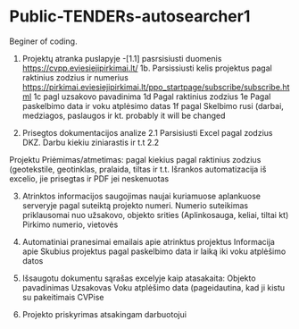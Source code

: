# Public-TENDERs-autosearcher1
Beginer of coding.

1.	Projektų atranka puslapyje 
  -[1.1] pasrsisiusti duomenis https://cvpp.eviesiejipirkimai.lt/
  1b. Parsissiusti kelis projektus pagal raktinius zodzius ir numerius      https://pirkimai.eviesiejipirkimai.lt/ppo_startpage/subscribe/subscribe.html
  1c pagl uzsakovo pavadinima
  1d Pagal raktinius zodzius
  1e Pagal paskelbimo data ir voku atplėsimo datas
  1f pagal Skelbimo rusi (darbai, medziagos, paslaugos ir kt.
  probably it will be changed












2.	Prisegtos dokumentacijos analize
  2.1 Parsisiusti Excel pagal zodzius DKZ. Darbu kiekiu ziniarastis ir t.t
  2.2 
  
Projektu Priėmimas/atmetimas:
pagal kiekius
pagal raktinius zodzius (geotekstile, geotinklas, pralaida, tiltas ir t.t.
Išrankos automatizacija iš excelio, jie prisegtas ir PDF jei neskenuotas

3.	Atrinktos informacijos saugojimas naujai kuriamuose aplankuose serveryje pagal suteiktą projekto numeri. Numerio suteikimas priklausomai nuo užsakovo, objekto srities (Aplinkosauga, keliai, tiltai kt) Pirkimo numerio, vietovės
4.	Automatiniai pranesimai emailais apie atrinktus projektus
Informacija apie Skubius projektus pagal paskelbimo data ir laiką iki voku atplėšimo datos
5.	Išsaugotu dokumentu sąrašas excelyje kaip atasakaita:
Objekto pavadinimas
Uzsakovas
Voku atplėšimo data (pageidautina, kad ji kistu su pakeitimais CVPise

6.	Projekto priskyrimas atsakingam darbuotojui
